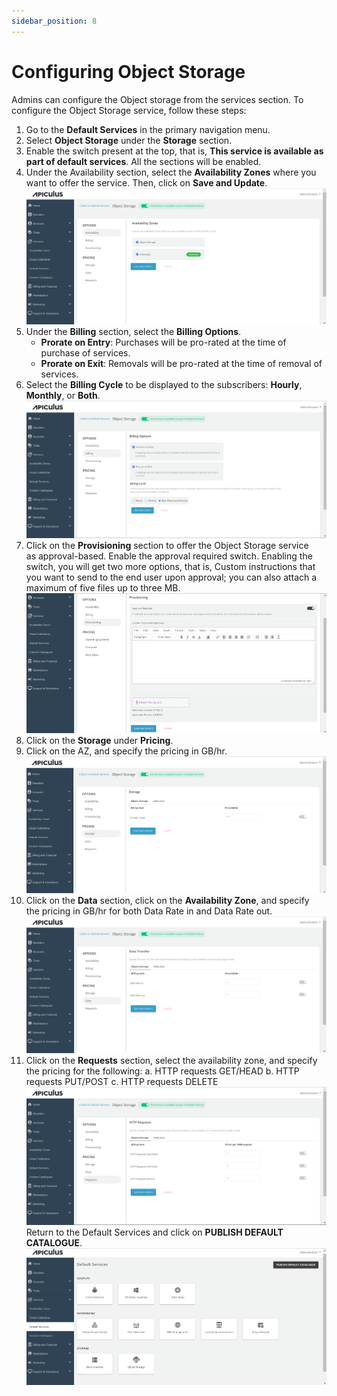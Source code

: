 ```yaml
---
sidebar_position: 8
---
```

# Configuring Object Storage

Admins can configure the Object storage from the services section. To configure the Object Storage service, follow these steps:
1. Go to the **Default Services** in the primary navigation menu.
2. Select **Object Storage** under the **Storage** section.
3. Enable the switch present at the top, that is, **This service is available as part of default services**. All the sections will be enabled.
4. Under the Availability section, select the **Availability Zones** where you want to offer the service. Then, click on **Save and Update**.
	![Configuring Object Storage](img/ConfiguringObjectStorage1.png)
5. Under the **Billing** section, select the **Billing Options**.
	- **Prorate on Entry**: Purchases will be pro-rated at the time of purchase of services.
	- **Prorate on Exit**: Removals will be pro-rated at the time of removal of services.
6. Select the **Billing Cycle** to be displayed to the subscribers: **Hourly**, **Monthly**, or **Both**.
	![Configuring Object Storage](img/ConfiguringObjectStorage2.png)
6. Click on the **Provisioning** section to offer the Object Storage service as approval-based. Enable the approval required switch. Enabling the switch, you will get two more options, that is, Custom instructions that you want to send to the end user upon approval; you can also attach a maximum of five files up to three MB. 
	![Configuring Object Storage](img/ConfiguringObjectStorage3.png)
7. Click on the **Storage** under **Pricing**.
8. Click on the AZ, and specify the pricing in GB/hr. 
	![Configuring Object Storage](img/ConfiguringObjectStorage4.png)
9. Click on the **Data** section, click on the **Availability Zone**, and specify the pricing in GB/hr for both Data Rate in and Data Rate out.
	![Configuring Object Storage](img/ConfiguringObjectStorage5.png)
10. Click on the **Requests** section, select the availability zone, and specify the pricing for the following:
    a. HTTP requests GET/HEAD
    b. HTTP requests PUT/POST
    c. HTTP requests DELETE
	![Configuring Object Storage](img/ConfiguringObjectStorage6.png) Return to the Default Services and click on **PUBLISH DEFAULT CATALOGUE**.
	![Configuring Object Storage](img/ConfiguringObjectStorage7.png)




